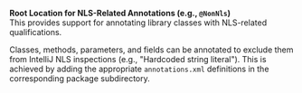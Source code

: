 **Root Location for NLS-Related Annotations (e.g., `@NonNls`)**  
This provides support for annotating library classes with NLS-related qualifications.

Classes, methods, parameters, and fields can be annotated to exclude them from IntelliJ NLS inspections (e.g., "Hardcoded string literal"). This is achieved by adding the appropriate `annotations.xml` definitions in the corresponding package subdirectory.